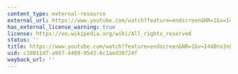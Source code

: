 ```yaml
---
content_type: external-resource
external_url: https://www.youtube.com/watch?feature=endscreen&NR=1&v=I440nx3nLso
has_external_license_warning: true
license: https://en.wikipedia.org/wiki/All_rights_reserved
status: ''
title: https://www.youtube.com/watch?feature=endscreen&NR=1&v=I440nx3nLso
uid: c18011d7-a997-4409-9543-6c1aed30724f
wayback_url: ''
---
```


